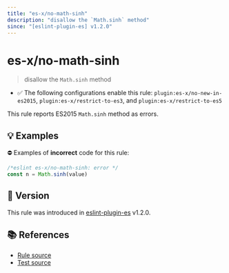 ```yaml
---
title: "es-x/no-math-sinh"
description: "disallow the `Math.sinh` method"
since: "[eslint-plugin-es] v1.2.0"
---
```


# es-x/no-math-sinh
> disallow the `Math.sinh` method

- ✅ The following configurations enable this rule: `plugin:es-x/no-new-in-es2015`, `plugin:es-x/restrict-to-es3`, and `plugin:es-x/restrict-to-es5`

This rule reports ES2015 `Math.sinh` method as errors.

## 💡 Examples

⛔ Examples of **incorrect** code for this rule:

<eslint-playground type="bad">

```js
/*eslint es-x/no-math-sinh: error */
const n = Math.sinh(value)
```

</eslint-playground>

## 🚀 Version

This rule was introduced in [eslint-plugin-es] v1.2.0.

[eslint-plugin-es]: https://github.com/mysticatea/eslint-plugin-es

## 📚 References

- [Rule source](https://github.com/eslint-community/eslint-plugin-es-x/blob/master/lib/rules/no-math-sinh.js)
- [Test source](https://github.com/eslint-community/eslint-plugin-es-x/blob/master/tests/lib/rules/no-math-sinh.js)
